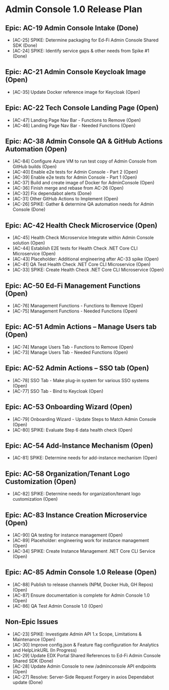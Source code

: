 # Admin Console 1.0 Release Plan

## Epic: AC-19 Admin Console Intake (Done)
- [AC-25] SPIKE:  Determine packaging for Ed-Fi Admin Console Shared SDK (Done)
- [AC-24] SPIKE:  Identify service gaps & other needs from Spike #1 (Done)

## Epic: AC-21 Admin Console Keycloak Image (Open)
- [AC-35] Update Docker reference image for Keycloak (Open)

## Epic: AC-22 Tech Console Landing Page (Open)
- [AC-47] Landing Page Nav Bar - Functions to Remove (Open)
- [AC-46] Landing Page Nav Bar - Needed Functions (Open)

## Epic: AC-38 Admin Console QA & GitHub Actions Automation (Open)
- [AC-84] Configure Azure VM to run test copy of Admin Console from GitHub builds (Open)
- [AC-40] Enable e2e tests for Admin Console - Part 2 (Open)
- [AC-39] Enable e2e tests for Admin Console - Part 1 (Open)
- [AC-37] Build and create image of Docker for AdminConsole (Open)
- [AC-36] Finish merge and rebase from AC-26 (Open)
- [AC-32] Fix dependabot alerts (Done)
- [AC-31] Other GitHub Actions to Implement (Open)
- [AC-26] SPIKE:  Gather & determine QA automation needs for Admin Console (Done)

## Epic: AC-42 Health Check Microservice (Open)
- [AC-45] Health Check Microservice Integrate within Admin Console solution (Open)
- [AC-44] Establish E2E tests for Health Check .NET Core CLI Microservice (Open)
- [AC-43] Placeholder:  Additional engineering after AC-33 spike (Open)
- [AC-41] QA Test Health Check .NET Core CLI Microservice (Open)
- [AC-33] SPIKE:  Create Health Check .NET Core CLI Microservice (Open)

## Epic: AC-50 Ed-Fi Management Functions (Open)
- [AC-76] Management Functions - Functions to Remove (Open)
- [AC-75] Management Functions - Needed Functions (Open)

## Epic: AC-51  Admin Actions – Manage Users tab (Open)
- [AC-74] Manage Users Tab - Functions to Remove (Open)
- [AC-73] Manage Users Tab - Needed Functions (Open)

## Epic: AC-52  Admin Actions – SSO tab (Open)
- [AC-78] SSO Tab - Make plug-in system for various SSO systems (Open)
- [AC-77] SSO Tab - Bind to Keycloak (Open)

## Epic: AC-53 Onboarding Wizard (Open)
- [AC-79] Onboarding Wizard - Update Steps to Match Admin Console (Open)
- [AC-80] SPIKE:  Evaluate Step 6 data health check (Open)

## Epic: AC-54  Add-Instance Mechanism (Open)
- [AC-81] SPIKE:  Determine needs for add-instance mechanism (Open)

## Epic: AC-58 Organization/Tenant Logo Customization (Open)
- [AC-82] SPIKE:  Determine needs for organization/tenant logo customization (Open)

## Epic: AC-83 Instance Creation Microservice (Open)
- [AC-90] QA testing for instance management (Open)
- [AC-89] Placeholder:  engineering work for instance management (Open)
- [AC-34] SPIKE:  Create Instance Management .NET Core CLI Service (Open)

## Epic: AC-85 Admin Console 1.0 Release (Open)
- [AC-88] Publish to release channels (NPM, Docker Hub, GH Repos) (Open)
- [AC-87] Ensure documentation is complete for Admin Console 1.0 (Open)
- [AC-86] QA Test Admin Console 1.0 (Open)

## Non-Epic Issues
- [AC-23] SPIKE:  Investigate Admin API 1.x Scope, Limitations & Maintenance (Open)
- [AC-30] Improve config.json & Feature flag configuration for Analytics and HelpLinkURL (In Progress)
- [AC-29] Update EDX Portal Shared References to Ed-Fi Admin Console Shared SDK (Done)
- [AC-28] Update Admin Console to new /adminconsole API endpoints (Open)
- [AC-27] Resolve:  Server-Side Request Forgery in axios Dependabot update (Done)

